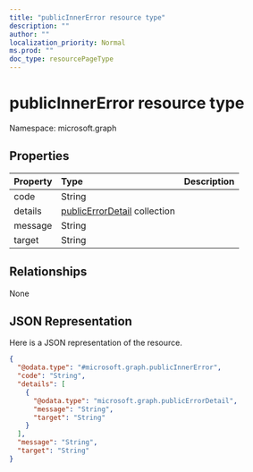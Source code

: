 ```yaml
---
title: "publicInnerError resource type"
description: ""
author: ""
localization_priority: Normal
ms.prod: ""
doc_type: resourcePageType
---
```


# publicInnerError resource type


Namespace: microsoft.graph



## Properties
|Property|Type|Description|
|:---|:---|:---|
|code|String||
|details|[publicErrorDetail](../resources/publicerrordetail.md) collection||
|message|String||
|target|String||

## Relationships
None

## JSON Representation
Here is a JSON representation of the resource.
<!-- {
  "blockType": "resource",
  "@odata.type": "microsoft.graph.publicInnerError"
}
-->
``` json
{
  "@odata.type": "#microsoft.graph.publicInnerError",
  "code": "String",
  "details": [
    {
      "@odata.type": "microsoft.graph.publicErrorDetail",
      "message": "String",
      "target": "String"
    }
  ],
  "message": "String",
  "target": "String"
}
```

